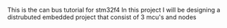 This is the can bus tutorial for stm32f4
In this project I will be designing a distrubuted embedded project that consist of 3 mcu's and nodes

